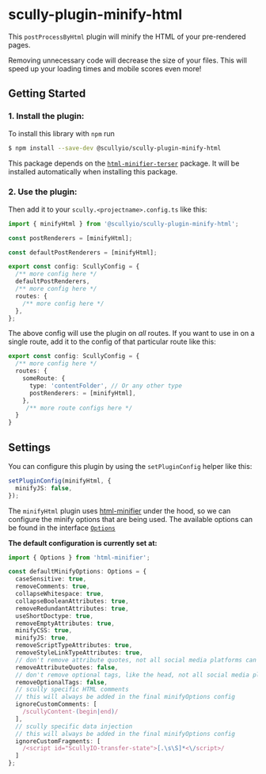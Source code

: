# scully-plugin-minify-html

This `postProcessByHtml` plugin will minify the HTML of your pre-rendered pages. 

Removing unnecessary code will decrease the size of your files.
This will speed up your loading times and mobile scores even more!

## Getting Started

### 1. Install the plugin:

To install this library with `npm` run

```bash
$ npm install --save-dev @scullyio/scully-plugin-minify-html
```

This package depends on the [`html-minifier-terser`](https://www.npmjs.com/package/html-minifier-terser) package.
It will be installed automatically when installing this package. 

### 2. Use the plugin:

Then add it to your `scully.<projectname>.config.ts` like this:

```typescript
import { minifyHtml } from '@scullyio/scully-plugin-minify-html';

const postRenderers = [minifyHtml];

const defaultPostRenderers = [minifyHtml];

export const config: ScullyConfig = {
  /** more config here */
  defaultPostRenderers,
  /** more config here */
  routes: {
    /** more config here */
  },
};
```

The above config will use the plugin on _all_ routes. If you want to use in on a single route, add it to the config of that particular route like this:

```typescript
export const config: ScullyConfig = {
  /** more config here */
  routes: {
    someRoute: {
      type: 'contentFolder', // Or any other type
      postRenderers: = [minifyHtml],
    },
     /** more route configs here */
  }
}
```

## Settings

You can configure this plugin by using the `setPluginConfig` helper like this:

```typescript
setPluginConfig(minifyHtml, {
  minifyJS: false,
});
```

The `minifyHtml` plugin uses [html-minifier](https://www.npmjs.com/package/html-minifier) under the hood, so we can configure the minify options that are being used.
The available options can be found in the interface [`Options`](https://github.com/DefinitelyTyped/DefinitelyTyped/blob/master/types/html-minifier/index.d.ts)

**The default configuration is currently set at:**

```typescript
import { Options } from 'html-minifier';

const defaultMinifyOptions: Options = {
  caseSensitive: true,
  removeComments: true,
  collapseWhitespace: true,
  collapseBooleanAttributes: true,
  removeRedundantAttributes: true,
  useShortDoctype: true,
  removeEmptyAttributes: true,
  minifyCSS: true,
  minifyJS: true,
  removeScriptTypeAttributes: true,
  removeStyleLinkTypeAttributes: true,
  // don't remove attribute quotes, not all social media platforms can parse this over-optimization
  removeAttributeQuotes: false,
  // don't remove optional tags, like the head, not all social media platforms can parse this over-optimization
  removeOptionalTags: false,
  // scully specific HTML comments
  // this will always be added in the final minifyOptions config
  ignoreCustomComments: [
    /scullyContent-(begin|end)/
  ],
  // scully specific data injection
  // this will always be added in the final minifyOptions config
  ignoreCustomFragments: [
    /<script id="ScullyIO-transfer-state">[.\s\S]*<\/script>/
  ]
};
```
